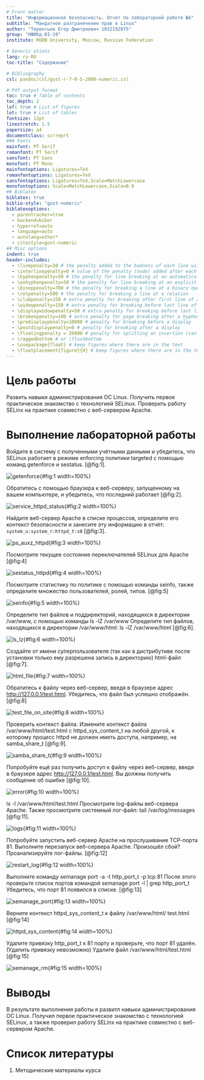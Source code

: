 ```yaml
---
# Front matter
title: "Информационная безопасность. Отчет по лабораторной работе №6"
subtitle: "Мандатное разграничение прав в Linux"
author: "Терентьев Егор Дмитриевич 1032192875"
group: "НФИбд-01-19"
institute: RUDN University, Moscow, Russian Federation

# Generic otions
lang: ru-RU
toc-title: "Содержание"

# Bibliography
csl: pandoc/csl/gost-r-7-0-5-2008-numeric.csl

# Pdf output format
toc: true # Table of contents
toc_depth: 2
lof: true # List of figures
lot: true # List of tables
fontsize: 12pt
linestretch: 1.5
papersize: a4
documentclass: scrreprt
### Fonts
mainfont: PT Serif
romanfont: PT Serif
sansfont: PT Sans
monofont: PT Mono
mainfontoptions: Ligatures=TeX
romanfontoptions: Ligatures=TeX
sansfontoptions: Ligatures=TeX,Scale=MatchLowercase
monofontoptions: Scale=MatchLowercase,Scale=0.9
## Biblatex
biblatex: true
biblio-style: "gost-numeric"
biblatexoptions:
  - parentracker=true
  - backend=biber
  - hyperref=auto
  - language=auto
  - autolang=other*
  - citestyle=gost-numeric
## Misc options
indent: true
header-includes:
  - \linepenalty=10 # the penalty added to the badness of each line within a paragraph (no associated penalty node) Increasing the value makes tex try to have fewer lines in the paragraph.
  - \interlinepenalty=0 # value of the penalty (node) added after each line of a paragraph.
  - \hyphenpenalty=50 # the penalty for line breaking at an automatically inserted hyphen
  - \exhyphenpenalty=50 # the penalty for line breaking at an explicit hyphen
  - \binoppenalty=700 # the penalty for breaking a line at a binary operator
  - \relpenalty=500 # the penalty for breaking a line at a relation
  - \clubpenalty=150 # extra penalty for breaking after first line of a paragraph
  - \widowpenalty=150 # extra penalty for breaking before last line of a paragraph
  - \displaywidowpenalty=50 # extra penalty for breaking before last line before a display math
  - \brokenpenalty=100 # extra penalty for page breaking after a hyphenated line
  - \predisplaypenalty=10000 # penalty for breaking before a display
  - \postdisplaypenalty=0 # penalty for breaking after a display
  - \floatingpenalty = 20000 # penalty for splitting an insertion (can only be split footnote in standard LaTeX)
  - \raggedbottom # or \flushbottom
  - \usepackage{float} # keep figures where there are in the text
  - \floatplacement{figure}{H} # keep figures where there are in the text
---
```


# Цель работы

Развить навыки администрирования ОС Linux. Получить первое практическое знакомство с технологией SELinux.
Проверить работу SELinx на практике совместно с веб-сервером Apache.

# Выполнение лабораторной работы

Войдите в систему с полученными учётными данными и убедитесь, что SELinux работает в режиме enforcing политики targeted с помощью команд getenforce и sestatus. [@fig:1].

![getenforce](pics/1_sestatus_getenforce.png){#fig:1 width=100%}

Обратитесь с помощью браузера к веб-серверу, запущенному на вашем компьютере, и убедитесь, что последний работает [@fig:2].

![service_httpd_status](pics/2_service_httpd_status.png){#fig:2 width=100%}

Найдите веб-сервер Apache в списке процессов, определите его контекст безопасности и занесите эту информацию в отчёт: `system_u:system_r:httpd_t:s0` [@fig:3].

![ps_auxz_httpd](pics/3_ps_auxz.png){#fig:3 width=100%}

Посмотрите текущее состояние переключателей SELinux для Apache [@fig:4]

![sestatus_httpd](pics/4_sestatus_b.png){#fig:4 width=100%}

Посмотрите статистику по политике с помощью команды seinfo, также определите множество пользователей, ролей, типов. [@fig:5]

![seinfo](pics/5_seinfo.png){#fig:5 width=100%}

Определите тип файлов и поддиректорий, находящихся в директории /var/www, с помощью команды ls -lZ /var/www
Определите тип файлов, находящихся в директории /var/www/html: ls -lZ /var/www/html [@fig:6].

![ls_lz](pics/6_ls_www_html.png){#fig:6 width=100%}

Создайте от имени суперпользователя (так как в дистрибутиве после установки только ему разрешена запись в директорию) html-файл [@fig:7].

![html_file](pics/7_testhtml.png){#fig:7 width=100%}

Обратитесь к файлу через веб-сервер, введя в браузере адрес http://127.0.0.1/test.html. Убедитесь, что файл был успешно отображён. [@fig:8]

![test_file_on_site](pics/8_site_127_test.png){#fig:8 width=100%}

Проверить контекст файла. Измените контекст файла /var/www/html/test.html с
httpd_sys_content_t на любой другой, к которому процесс httpd не
должен иметь доступа, например, на samba_share_t [@fig:9].

![samba_share_t](pics/9_lsz_chcon.png){#fig:9 width=100%}

Попробуйте ещё раз получить доступ к файлу через веб-сервер, введя в браузере адрес http://127.0.0.1/test.html.
Вы должны получить сообщение об ошибке [@fig:10].

![error](pics/10_forbidden_error.png){#fig:10 width=100%}

ls -l /var/www/html/test.html Просмотрите log-файлы веб-сервера Apache. Также просмотрите системный лог-файл:
tail /var/log/messages [@fig:11].

![logs](pics/11_ls_l_tail_log.png){#fig:11 width=100%}

Попробуйте запустить веб-сервер Apache на прослушивание ТСР-порта 81.
Выполните перезапуск веб-сервера Apache. Произошёл сбой?
Проанализируйте лог-файлы. [@fig:12]

![restart_log](pics/12_restart_logs.png){#fig:12 width=100%}

Выполните команду
semanage port -a -t http_port_t -р tcp 81
После этого проверьте список портов командой
semanage port -l | grep http_port_t
Убедитесь, что порт 81 появился в списке. [@fig:13]

![semanage_port](pics/13_semanage.png){#fig:13 width=100%}

Верните контекст httpd_sys_cоntent_t к файлу /var/www/html/ test.html [@fig:14]

![httpd_sys_cоntent](pics/14_httpd_sys_content.png){#fig:14 width=100%}

Удалите привязку http_port_t к 81 порту и проверьте, что порт 81 удалён. (Удалить привязку невозможно)
Удалите файл /var/www/html/test.html [@fig:15]

![semanage_rm](pics/15_semanage_rm.png){#fig:15 width=100%}

# Выводы

В результате выполнения работы я развитл навыки администрирования ОС Linux. Получил первое практическое знакомство с технологией SELinux,
а также проверил работу SELinx на практике совместно с веб-сервером Apache.

# Список литературы

1. Методические материалы курса
